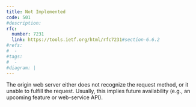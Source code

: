 ```yaml
---
title: Not Implemented
code: 501
#description:
rfc: 
  number: 7231
  link: https://tools.ietf.org/html/rfc7231#section-6.6.2
#refs:
#  -
#tags:
#  -
#diagram: |
---
```


The origin web server either does not recognize the request method, or it unable to fulfill the request. Usually, this implies future availability (e.g., an upcoming feature or web-service API).
